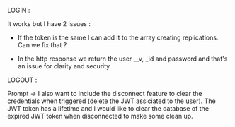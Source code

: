 LOGIN : 

It works but I have 2 issues : 

- If the token is the same I can add it to the array creating replications. Can we fix that ?

- In the http response we return the user __v, _id and password and that's an issue for clarity and security

LOGOUT : 

Prompt -> I also want to include the disconnect feature to clear the credentials when triggered (delete the JWT assiciated to the user). The JWT token has a lifetime and I would like to clear the database of the expired JWT token when disconnected to make some clean up.
